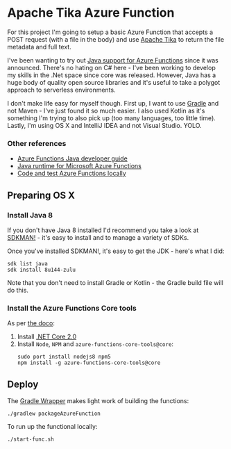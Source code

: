 # Apache Tika Azure Function

For this project I'm going to setup a basic Azure Function that accepts a POST request (with a file in the body)
and use [Apache Tika](https://tika.apache.org/) to return the file metadata and full text.

I've been wanting to try out 
[Java support for Azure Functions](https://azure.microsoft.com/en-au/blog/announcing-the-preview-of-java-support-for-azure-functions/) 
since it was announced. There's no hating on C# here - I've been working to develop my
skills in the .Net space since core was released. However, Java has a huge body
of quality open source libraries and it's useful to take a polygot approach to serverless environments.

I don't make life easy for myself though. First up, I want to use [Gradle](https://gradle.org/)
and not Maven - I've just found it so much easier. I also used Kotlin as it's something I'm trying
to also pick up (too many languages, too little time). Lastly, I'm using OS X and IntelliJ IDEA and
not Visual Studio. YOLO.

### Other references

- [Azure Functions Java developer guide](https://docs.microsoft.com/en-us/azure/azure-functions/functions-reference-java)
- [Java runtime for Microsoft Azure Functions](https://github.com/Azure/azure-functions-java-worker)
- [Code and test Azure Functions locally](https://docs.microsoft.com/en-us/azure/azure-functions/functions-run-local)

## Preparing OS X 

### Install Java 8

If you don't have Java 8 installed I'd recommend you take a look 
at [SDKMAN!](http://sdkman.io/) - it's easy to install and to manage 
a variety of SDKs.

Once you've installed SDKMAN!, it's easy to get the JDK - here's 
what I did:

````
sdk list java
sdk install 8u144-zulu
````

Note that you don't need to install Gradle or Kotlin - the Gradle build
file will do this.

### Install the Azure Functions Core tools

As per [the doco](https://docs.microsoft.com/en-us/azure/azure-functions/functions-run-local):

1. Install [.NET Core 2.0](https://www.microsoft.com/net/learn/get-started/macos)
2. Install `Node`, `NPM` and `azure-functions-core-tools@core`:
    ````
    sudo port install nodejs8 npm5
    npm install -g azure-functions-core-tools@core
    ````

## Deploy 

The [Gradle Wrapper](https://docs.gradle.org/4.3.1/userguide/gradle_wrapper.html)
makes light work of building the functions:

````
./gradlew packageAzureFunction
````

To run up the functional locally:

````
./start-func.sh
```` 
